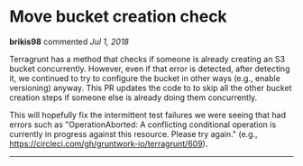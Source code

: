 # Move bucket creation check

**brikis98** commented *Jul 1, 2018*

Terragrunt has a method that checks if someone is already creating an S3 bucket concurrently. However, even if that error is detected, after detecting it, we continued to try to configure the bucket in other ways (e.g., enable versioning) anyway. This PR updates the code to to skip all the other bucket creation steps if someone else is already doing them concurrently.

This will hopefully fix the intermittent test failures we were seeing that had errors such as "OperationAborted: A conflicting conditional operation is currently in progress against this resource. Please try again." (e.g., https://circleci.com/gh/gruntwork-io/terragrunt/609). 
<br />
***


